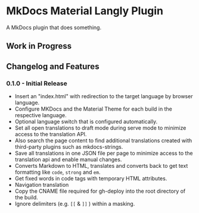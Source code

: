 # MkDocs Material Langly Plugin

A MkDocs plugin that does something.

## Work in Progress

## Changelog and Features

### 0.1.0 - Initial Release
  
- Insert an "index.html" with redirection to the target language by browser language.
- Configure MKDocs and the Material Theme for each build in the respective language.
- Optional language switch that is configured automatically.
- Set all open translations to draft mode during serve mode to minimize access to the translation API.
- Also search the page content to find additional translations created with third-party plugins such as mkdocs-strings.
- Save all translations in one JSON file per page to minimize access to the translation api and enable manual changes.
- Converts Markdown to HTML, translates and converts back to get text formatting like `code`, `strong` and `em`.
- Get fixed words in code tags with temporary HTML attributes.
- Navigation translation
- Copy the CNAME file required for gh-deploy into the root directory of the build.
- Ignore delimiters (e.g. `[[` & `]]` ) within a masking.